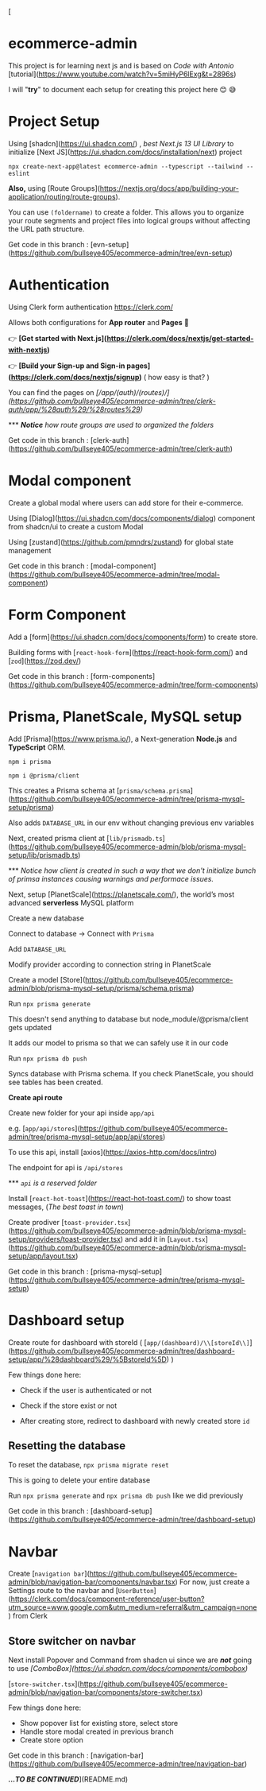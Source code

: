 [
  

  

# ecommerce-admin

  

  

  

This project is for learning next js and is based on _Code with Antonio_ \[tutorial\](https://www.youtube.com/watch?v=5miHyP6lExg&t=2896s)

  

  

  

I will "**try**" to document each setup for creating this project here 😊 😅

  

  

  

# Project Setup

  

  

  

Using \[shadcn\](https://ui.shadcn.com/) , _best Next.js 13 UI Library_ to initialize \[Next JS\](https://ui.shadcn.com/docs/installation/next) project

  

  

  

`npx create-next-app@latest ecommerce-admin --typescript --tailwind --eslint`

  

  

  

**Also,** using \[Route Groups\](https://nextjs.org/docs/app/building-your-application/routing/route-groups).

  

  

  

You can use `(foldername)` to create a folder. This allows you to organize your route segments and project files into logical groups without affecting the URL path structure.

  

  

  

Get code in this branch : \[evn-setup\](https://github.com/bullseye405/ecommerce-admin/tree/evn-setup)

  

  

  

# Authentication

  

  

  

Using Clerk form authentication https://clerk.com/

  

  

  

Allows both configurations for **App router** and **Pages** 🥳

  

  

  

👉 **\[Get started with Next.js\](https://clerk.com/docs/nextjs/get-started-with-nextjs)**

  

  

  

👉 **\[Build your Sign-up and Sign-in pages\](https://clerk.com/docs/nextjs/signup)** ( how easy is that? )

  

  

  

You can find the pages on _\[/app/(auth)/(routes)/\](https://github.com/bullseye405/ecommerce-admin/tree/clerk-auth/app/%28auth%29/%28routes%29)_

  

  

  

*** ***Notice** how route groups are used to organized the folders*

  

  

  

Get code in this branch : \[clerk-auth\](https://github.com/bullseye405/ecommerce-admin/tree/clerk-auth)

  

  

  

# Modal component

  

  

  

Create a global modal where users can add store for their e-commerce.

  

  

  

Using \[Dialog\](https://ui.shadcn.com/docs/components/dialog) component from shadcn/ui to create a custom Modal

  

  

  

Using \[zustand\](https://github.com/pmndrs/zustand) for global state management

  

  

  

Get code in this branch : \[modal-component\](https://github.com/bullseye405/ecommerce-admin/tree/modal-component)

  

  

  

# Form Component

  

  

  

Add a \[form\](https://ui.shadcn.com/docs/components/form) to create store.

  

  

  

Building forms with \[`react-hook-form`\](https://react-hook-form.com/) and \[`zod`\](https://zod.dev/)

  

  

  

Get code in this branch : \[form-components\](https://github.com/bullseye405/ecommerce-admin/tree/form-components)

  

  

  

# Prisma, PlanetScale, MySQL setup

  

  

  

Add \[Prisma\](https://www.prisma.io/), a Next-generation **Node.js** and **TypeScript** ORM.

  

  

`npm i prisma`

  

`npm i @prisma/client`

  

  

  

This creates a Prisma schema at \[`prisma/schema.prisma`\](https://github.com/bullseye405/ecommerce-admin/tree/prisma-mysql-setup/prisma)

  

  

Also adds `DATABASE_URL` in our env without changing previous env variables

  

  

  

Next, created prisma client at \[`lib/prismadb.ts`\](https://github.com/bullseye405/ecommerce-admin/blob/prisma-mysql-setup/lib/prismadb.ts)

  

  

  

***  *Notice how client is created in such a way that we don't initialize bunch of primsa instances causing warnings and performace issues.*

  

  

  

Next, setup \[PlanetScale\](https://planetscale.com/), the world’s most advanced **serverless** MySQL platform

  

  

  

Create a new database

  

  

Connect to database -> Connect with `Prisma`

  

  

Add `DATABASE_URL`

  

  

Modify provider according to connection string in PlanetScale

  

  

  

Create a model \[Store\](https://github.com/bullseye405/ecommerce-admin/blob/prisma-mysql-setup/prisma/schema.prisma)

  

  

  

Run `npx prisma generate`

  

  

This doesn't send anything to database but node_module/@prisma/client gets updated

  

  

It adds our model to prisma so that we can safely use it in our code

  

  

  

Run `npx prisma db push`

  

  

Syncs database with Prisma schema. If you check PlanetScale, you should see tables has been created.

  

  

  

**Create api route**

  

  

Create new folder for your api inside `app/api`

  

  

e.g. \[`app/api/stores`\](https://github.com/bullseye405/ecommerce-admin/tree/prisma-mysql-setup/app/api/stores)

  

  

  

To use this api, install \[axios\](https://axios-http.com/docs/intro)

  

  

The endpoint for api is `/api/stores`

  

  

  

***  *`api` is a reserved folder*

  

  

  

Install \[`react-hot-toast`\](https://react-hot-toast.com/) to show toast messages, (_The best toast in town_)

  

  

Create prodiver \[`toast-provider.tsx`\](https://github.com/bullseye405/ecommerce-admin/blob/prisma-mysql-setup/providers/toast-provider.tsx) and add it in \[`Layout.tsx`\](https://github.com/bullseye405/ecommerce-admin/blob/prisma-mysql-setup/app/layout.tsx)

  

  

  

Get code in this branch : \[prisma-mysql-setup\](https://github.com/bullseye405/ecommerce-admin/tree/prisma-mysql-setup)

  

# Dashboard setup

Create route for dashboard with storeId ( \[`app/(dashboard)/\\[storeId\\]`\](https://github.com/bullseye405/ecommerce-admin/tree/dashboard-setup/app/%28dashboard%29/%5BstoreId%5D) )

  

Few things done here:

- Check if the user is authenticated or not

- Check if the store exist or not

- After creating store, redirect to dashboard with newly created store `id`

  

## Resetting the database

  

To reset the database, `npx prisma migrate reset`

This is going to delete your entire database

  

Run `npx prisma generate` and `npx prisma db push` like we did previously

Get code in this branch : \[dashboard-setup\](https://github.com/bullseye405/ecommerce-admin/tree/dashboard-setup)

# Navbar

Create \[`navigation bar`\](https://github.com/bullseye405/ecommerce-admin/blob/navigation-bar/components/navbar.tsx)
For now, just create a Settings route to the navbar and \[`UserButton`\](https://clerk.com/docs/component-reference/user-button?utm_source=www.google.com&utm_medium=referral&utm_campaign=none) from Clerk

## Store switcher on navbar
Next install Popover and Command from shadcn ui since we are ***not*** going to use *\[ComboBox\](https://ui.shadcn.com/docs/components/combobox)*

\[`store-switcher.tsx`\](https://github.com/bullseye405/ecommerce-admin/blob/navigation-bar/components/store-switcher.tsx)

Few things done here:
 - Show popover list for existing store, select store
 - Handle store modal created in previous branch
 - Create store option

Get code in this branch : \[navigation-bar\](https://github.com/bullseye405/ecommerce-admin/tree/navigation-bar)


**_...TO BE CONTINUED_**](README.md)